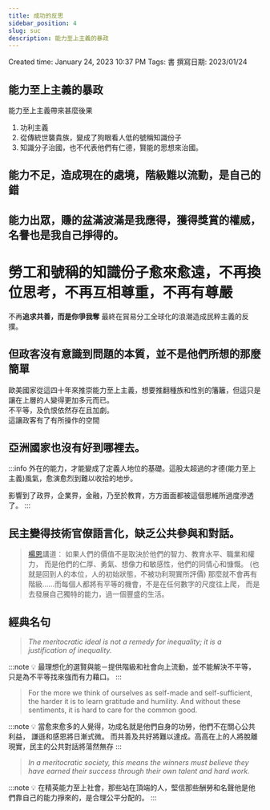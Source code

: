 ```yaml
---
title: 成功的反思
sidebar_position: 4
slug: suc
description: 能力至上主義的暴政
---
```


Created time: January 24, 2023 10:37 PM
Tags: 書
撰寫日期: 2023/01/24

## 能力至上主義的暴政

能力至上主義帶來甚麼後果

1. 功利主義
2. 從傳統世襲貴族，變成了狗眼看人低的號稱知識份子
3. 知識分子治國，也不代表他們有仁德，賢能的思想來治國。

## 能力不足，造成現在的處境，階級難以流動，是自己的錯

## 能力出眾，賺的盆滿波滿是我應得，獲得獎賞的權威，名譽也是我自己掙得的。

# 勞工和號稱的知識份子愈來愈遠，不再換位思考，不再互相尊重，不再有尊嚴

不再**追求共善，而是你爭我奪**
最終在貿易分工全球化的浪潮造成民粹主義的反撲。

## 但政客沒有意識到問題的本質，並不是他們所想的那麼簡單
歐美國家從這四十年來推崇能力至上主義，想要推翻種族和性別的籓籬，但這只是讓在上層的人變得更加多元而已。  
不平等，及仇恨依然存在且加劇。  
這讓政客有了有所操作的空間  

## 亞洲國家也沒有好到哪裡去。
:::info
外在的能力，才能變成了定義人地位的基礎。這股太超過的才德(能力至上主義)風氣，愈演愈烈到難以收拾的地步。
  
影響到了政界，企業界，金融，乃至於教育，方方面面都被這個思維所過度滲透了。
:::
## 民主變得技術官僚語言化，缺乏公共參與和對話。

> [楊恩](https://en.wikipedia.org/wiki/Michael_Young,_Baron_Young_of_Dartington)講道：
如果人們的價值不是取決於他們的智力、教育水平、職業和權力，
而是他們的仁厚、勇氣、想像力和敏感性，他們的同情心和慷慨。
(也就是回到人的本位，人的初始狀態，不被功利現實所評價)
那麼就不會再有階級……而每個人都將有平等的機會，不是在任何數字的尺度往上爬，
而是去發展自己獨特的能力，過一個豐盛的生活。
>

## 經典名句

> _The meritocratic ideal is not a remedy for inequality; it is a justification of inequality._

:::note
💡 最理想化的選賢與能－提供階級和社會向上流動，並不能解決不平等，
只是為不平等找來強而有力藉口。
:::

> For the more we think of ourselves as self-made and self-sufficient, the harder it is to learn gratitude and humility. And without these sentiments, it is hard to care for the common good.

:::note
💡 當愈來愈多的人覺得，功成名就是他們自身的功勞，他們不在關心公共利益，
謙遜和感恩將日漸式微。
而共善及共好將難以達成。高高在上的人將脫離現實，民主的公共對話將蕩然無存
:::

> _In a meritocratic society, this means the winners must believe they have earned their success through their own talent and hard work._

:::note
💡 在精英能力至上社會，那些站在頂端的人，堅信那些酬勞和名聲他是他們靠自己的能力掙來的，是合理公平分配的。
:::
